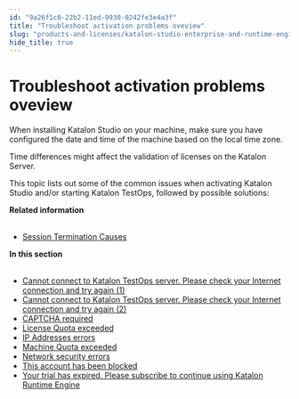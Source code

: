 ```yaml
---
id: "9a26f1c0-22b2-11ed-9930-0242fe3e4a3f"
title: "Troubleshoot activation problems oveview"
slug: "products-and-licenses/katalon-studio-enterprise-and-runtime-engine-licenses/troubleshoot/troubleshooting-activation-problem/troubleshoot-activation-problems-oveview"
hide_title: true
---
```


# <a id="id_troubleshoot-activation-problems" class="anchor_top_offset"/><a id="ariaid-title1" class="anchor_top_offset"/>Troubleshoot activation problems oveview

<p xmlns="http://www.w3.org/1999/xhtml" className="p">When installing Katalon Studio on your machine, make sure you   have configured the date and time of the machine based on the local   time zone.</p> 
<p xmlns="http://www.w3.org/1999/xhtml" className="p">Time differences might affect the validation of licenses on the   Katalon Server.</p> 
<p xmlns="http://www.w3.org/1999/xhtml" className="p">This topic lists out some of the   common issues when activating Katalon Studio   and/or starting Katalon TestOps, followed by possible   solutions:</p> 
<nav xmlns="http://www.w3.org/1999/xhtml" role="navigation" className="related-links"><div className="linklist relinfo"><strong>Related information</strong><br /><br /><ul className="linklist"><li className="linklist"><a className="link" href="/docs/products-and-licenses/katalon-studio-enterprise-and-runtime-engine-licenses/troubleshoot/session-termination-causes">Session Termination Causes</a></li></ul></div><div className="linklist"><strong>In this section</strong><br /><br /><ul className="linklist"><li className="linklist"><a className="link" href="/docs/products-and-licenses/katalon-studio-enterprise-and-runtime-engine-licenses/troubleshoot/troubleshooting-activation-problem/cannot-connect-to-katalon-testops-server.-please-check-your-internet-connection-and-try-again-1">Cannot connect to Katalon TestOps server. Please check your Internet connection and try again (1)</a></li><li className="linklist"><a className="link" href="/docs/products-and-licenses/katalon-studio-enterprise-and-runtime-engine-licenses/troubleshoot/troubleshooting-activation-problem/cannot-connect-to-katalon-testops-server.-please-check-your-internet-connection-and-try-again-2">Cannot connect to Katalon TestOps server. Please check your Internet connection and try again (2)</a></li><li className="linklist"><a className="link" href="/docs/products-and-licenses/katalon-studio-enterprise-and-runtime-engine-licenses/troubleshoot/troubleshooting-activation-problem/captcha-required">CAPTCHA required</a></li><li className="linklist"><a className="link" href="/docs/products-and-licenses/katalon-studio-enterprise-and-runtime-engine-licenses/troubleshoot/troubleshooting-activation-problem/license-quota-exceeded">License Quota exceeded</a></li><li className="linklist"><a className="link" href="/docs/products-and-licenses/katalon-studio-enterprise-and-runtime-engine-licenses/troubleshoot/troubleshooting-activation-problem/ip-addresses-errors">IP Addresses errors</a></li><li className="linklist"><a className="link" href="/docs/products-and-licenses/katalon-studio-enterprise-and-runtime-engine-licenses/troubleshoot/troubleshooting-activation-problem/machine-quota-exceeded">Machine Quota exceeded</a></li><li className="linklist"><a className="link" href="/docs/products-and-licenses/katalon-studio-enterprise-and-runtime-engine-licenses/troubleshoot/troubleshooting-activation-problem/network-security-errors">Network security errors</a></li><li className="linklist"><a className="link" href="/docs/products-and-licenses/katalon-studio-enterprise-and-runtime-engine-licenses/troubleshoot/troubleshooting-activation-problem/this-account-has-been-blocked">This account has been blocked</a></li><li className="linklist"><a className="link" href="/docs/products-and-licenses/katalon-studio-enterprise-and-runtime-engine-licenses/troubleshoot/troubleshooting-activation-problem/your-trial-has-expired.-please-subscribe-to-continue-using-katalon-runtime-engine">Your trial has expired. Please subscribe to continue using Katalon Runtime Engine</a></li></ul></div></nav> 
